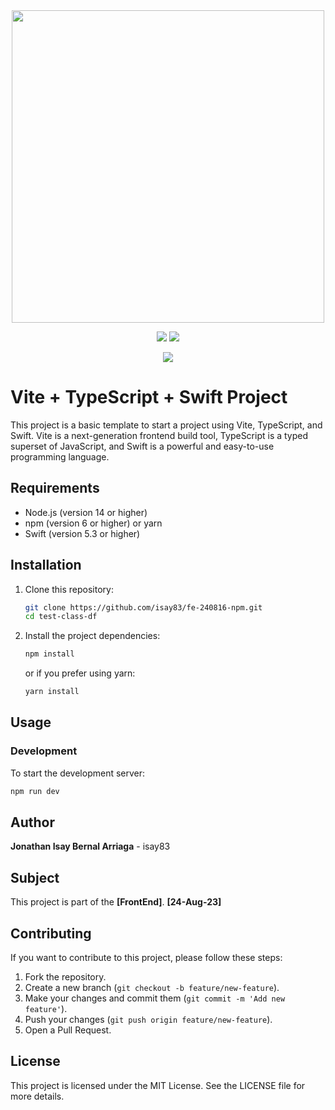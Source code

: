 <div id="header" align="center">
  <img decoding="async" src="https://uploads.sitepoint.com/wp-content/uploads/2021/04/1618197067vitejs.png" width="500"/>
</div>

<div id="badges" align="center">

[![](https://img.shields.io/badge/LinkedIn-0077B5?style=for-the-badge&logo=linkedin&logoColor=white)](https://www.linkedin.com/in/jonathan-bernal-b806ba292/)
[![](https://img.shields.io/badge/Página_Web-yelow?style=for-the-badge&logo=medium&logoColor=white)](https://bernalarriaga.com/)

</div>

<div id="badges" align="center">

[![](https://komarev.com/ghpvc/?username=isay83&style=for-the-badge&abbreviated=true)](https://github.com/isay83/)

</div>

# Vite + TypeScript + Swift Project

This project is a basic template to start a project using Vite, TypeScript, and Swift. Vite is a next-generation frontend build tool, TypeScript is a typed superset of JavaScript, and Swift is a powerful and easy-to-use programming language.

## Requirements

- Node.js (version 14 or higher)
- npm (version 6 or higher) or yarn
- Swift (version 5.3 or higher)

## Installation

1. Clone this repository:

   ```bash
   git clone https://github.com/isay83/fe-240816-npm.git
   cd test-class-df
   ```

2. Install the project dependencies:

   ```bash
   npm install
   ```

   or if you prefer using yarn:

   ```bash
   yarn install
   ```

## Usage

### Development

To start the development server:

```bash
npm run dev
```

## Author

**Jonathan Isay Bernal Arriaga** - isay83

## Subject

This project is part of the **[FrontEnd]**.
**[24-Aug-23]**

## Contributing

If you want to contribute to this project, please follow these steps:

1. Fork the repository.
2. Create a new branch (`git checkout -b feature/new-feature`).
3. Make your changes and commit them (`git commit -m 'Add new feature'`).
4. Push your changes (`git push origin feature/new-feature`).
5. Open a Pull Request.

## License

This project is licensed under the MIT License. See the LICENSE file for more details.
